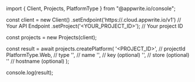 import { Client, Projects, PlatformType } from "@appwrite.io/console";

const client = new Client()
    .setEndpoint('https://<REGION>.cloud.appwrite.io/v1') // Your API Endpoint
    .setProject('<YOUR_PROJECT_ID>'); // Your project ID

const projects = new Projects(client);

const result = await projects.createPlatform(
    '<PROJECT_ID>', // projectId
    PlatformType.Web, // type
    '<NAME>', // name
    '<KEY>', // key (optional)
    '<STORE>', // store (optional)
    '' // hostname (optional)
);

console.log(result);
